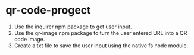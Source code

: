 # qr-code-progect
1. Use the inquirer npm package to get user input.
2. Use the qr-image npm package to turn the user entered URL into a QR code image.
3. Create a txt file to save the user input using the native fs node module.
